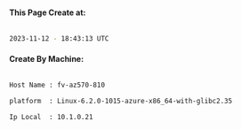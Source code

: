 
   
#### This Page Create at:

```bash

2023-11-12 - 18:43:13 UTC

```

#### Create By Machine:

```bash

Host Name : fv-az570-810

platform  : Linux-6.2.0-1015-azure-x86_64-with-glibc2.35

Ip Local  : 10.1.0.21

```

